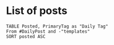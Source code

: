 # List of posts
```dataview
TABLE Posted, PrimaryTag as "Daily Tag"
From #DailyPost and -"templates"
SORT posted ASC
```
